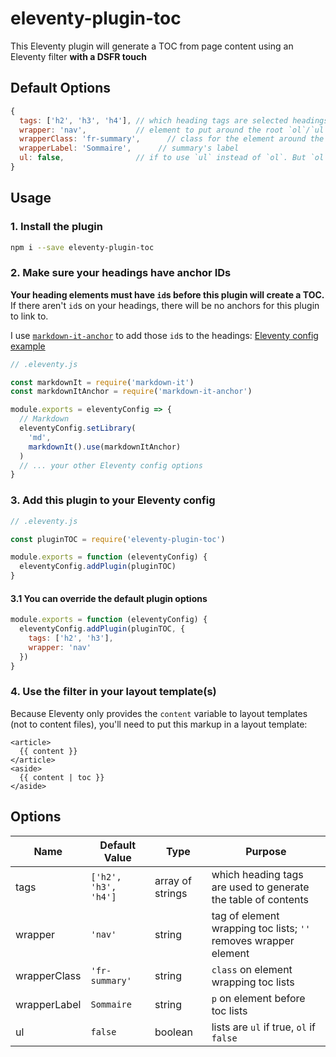 # eleventy-plugin-toc

This Eleventy plugin will generate a TOC from page content using an Eleventy filter **with a DSFR touch**

## Default Options

```js
{
  tags: ['h2', 'h3', 'h4'], // which heading tags are selected headings must each have an ID attribute
  wrapper: 'nav',           // element to put around the root `ol`/`ul`
  wrapperClass: 'fr-summary',      // class for the element around the root `ol`/`ul`
  wrapperLabel: 'Sommaire',      // summary's label
  ul: false,                // if to use `ul` instead of `ol`. But `ol` is definitly better !
}
```

## Usage

### 1. Install the plugin

```sh
npm i --save eleventy-plugin-toc
```

### 2. Make sure your headings have anchor IDs

**Your heading elements must have `id`s before this plugin will create a TOC.** If there aren't `id`s on your headings, there will be no anchors for this plugin to link to.

I use [`markdown-it-anchor`](https://www.npmjs.com/package/markdown-it-anchor) to add those `id`s to the headings: [Eleventy config example](https://github.com/jdsteinbach/jdsteinbach.github.io/blob/blog/.eleventy.js)

```js
// .eleventy.js

const markdownIt = require('markdown-it')
const markdownItAnchor = require('markdown-it-anchor')

module.exports = eleventyConfig => {
  // Markdown
  eleventyConfig.setLibrary(
    'md',
    markdownIt().use(markdownItAnchor)
  )
  // ... your other Eleventy config options
}
```

### 3. Add this plugin to your Eleventy config

```js
// .eleventy.js

const pluginTOC = require('eleventy-plugin-toc')

module.exports = function (eleventyConfig) {
  eleventyConfig.addPlugin(pluginTOC)
}
```

#### 3.1 You can override the default plugin options

```js
module.exports = function (eleventyConfig) {
  eleventyConfig.addPlugin(pluginTOC, {
    tags: ['h2', 'h3'],
    wrapper: 'nav'
  })
}
```

### 4. Use the filter in your layout template(s)

Because Eleventy only provides the `content` variable to layout templates (not to content files), you'll need to put this markup in a layout template:

```liquid
<article>
  {{ content }}
</article>
<aside>
  {{ content | toc }}
</aside>
```

## Options

| Name | Default Value | Type | Purpose |
| --- | --- | --- | --- |
| tags | `['h2', 'h3', 'h4']` | array of strings | which heading tags are used to generate the table of contents |
| wrapper | `'nav'` | string | tag of element wrapping toc lists; `''` removes wrapper element |
| wrapperClass | `'fr-summary'` | string | `class` on element wrapping toc lists |
| wrapperLabel | `Sommaire` | string | `p` on element before toc lists |
| ul | `false` | boolean | lists are `ul` if true, `ol` if `false` |

